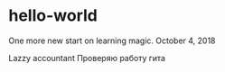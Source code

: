 # hello-world
One more new start on learning magic. October 4, 2018

Lazzy accountant
Проверяю работу гита
